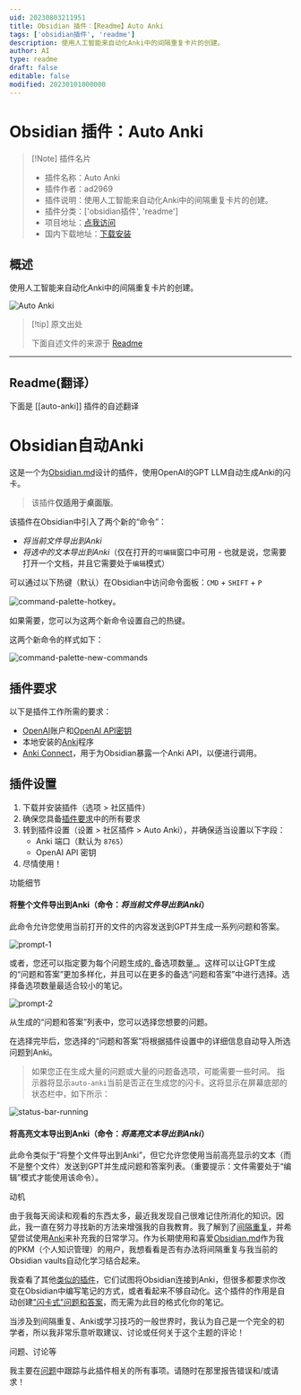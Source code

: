```yaml
---
uid: 20230803211951
title: Obsidian 插件：【Readme】Auto Anki
tags: ['obsidian插件', 'readme']
description: 使用人工智能来自动化Anki中的间隔重复卡片的创建。
author: AI
type: readme
draft: false
editable: false
modified: 20230101000000
---
```


# Obsidian 插件：Auto Anki

> [!Note] 插件名片
> - 插件名称：Auto Anki
> - 插件作者：ad2969
> - 插件说明：使用人工智能来自动化Anki中的间隔重复卡片的创建。
> - 插件分类：['obsidian插件', 'readme']
> - 项目地址：[点我访问](https://github.com/ad2969/obsidian-auto-anki)
> - 国内下载地址：[下载安装](https://pkmer.cn/products/plugin/pluginMarket/?auto-anki)

## 概述

使用人工智能来自动化Anki中的间隔重复卡片的创建。

![Auto Anki](https://cdn.pkmer.cn/covers/auto-anki.png!pkmer)

> [!tip] 原文出处
> 
>下面自述文件的来源于 [Readme](https://ghproxy.net/https://raw.githubusercontent.com/ad2969/obsidian-auto-anki/master/README.md)
> 

---

## Readme(翻译）

下面是 [[auto-anki]] 插件的自述翻译



# Obsidian自动Anki

这是一个为[Obsidian.md](https://obsidian.md/)设计的插件，使用OpenAI的GPT LLM自动生成Anki的闪卡。

> 该插件**仅适用于桌面版**。

该插件在Obsidian中引入了两个新的“命令”：
- _将当前文件导出到Anki_
- _将选中的文本导出到Anki_（仅在打开的`可编辑`窗口中可用 - 也就是说，您需要打开一个文档，并且它需要处于`编辑`模式）

可以通过以下热键（默认）在Obsidian中访问命令面板：`CMD` + `SHIFT` + `P`

![command-palette-hotkey](media/command-palette-hotkey.png)。

如果需要，您可以为这两个新命令设置自己的热键。

这两个新命令的样式如下：

![command-palette-new-commands](media/command-palette-new-commands.png)

## 插件要求

以下是插件工作所需的要求：
- [OpenAI](https://openai.com/)账户和[OpenAI API密钥](https://platform.openai.com/account/api-keys)
- 本地安装的[Anki](https://apps.ankiweb.net/)程序
- [Anki Connect](https://github.com/FooSoft/anki-connect)，用于为Obsidian暴露一个Anki API，以便进行调用。

## 插件设置

1. 下载并安装插件（选项 > 社区插件）
2. 确保您具备[插件要求](#插件要求)中的所有要求
3. 转到插件设置（设置 > 社区插件 > Auto Anki），并确保适当设置以下字段：
    - Anki 端口（默认为 `8765`）
    - OpenAI API 密钥
4. 尽情使用！

功能细节

#### 将整个文件导出到Anki（命令：_将当前文件导出到Anki_）
此命令允许您使用当前打开的文件的内容发送到GPT并生成一系列问题和答案。

![prompt-1](media/prompt-1.png)

或者，您还可以指定要为每个问题生成的_备选项数量_。这样可以让GPT生成的“问题和答案”更加多样化，并且可以在更多的备选“问题和答案”中进行选择。选择备选项数量最适合较小的笔记。

![prompt-2](media/prompt-2.png)

从生成的“问题和答案”列表中，您可以选择您想要的问题。

在选择完毕后，您选择的“问题和答案”将根据插件设置中的详细信息自动导入所选问题到Anki。

> 如果您正在生成大量的问题或大量的问题备选项，可能需要一些时间。
指示器将显示`auto-anki`当前是否正在生成您的闪卡。这将显示在屏幕底部的状态栏中，如下所示：

![status-bar-running](media/status-bar-running.png)

#### 将高亮文本导出到Anki（命令：_将高亮文本导出到Anki_）
此命令类似于“将整个文件导出到Anki”，但它允许您使用当前高亮显示的文本（而不是整个文件）发送到GPT并生成问题和答案列表。（重要提示：文件需要处于“编辑”模式才能使用该命令）。

动机

由于我每天阅读和观看的东西太多，最近我发现自己很难记住所消化的知识。因此，我一直在努力寻找新的方法来增强我的自我教育。我了解到了[间隔重复](https://en.wikipedia.org/wiki/Spaced_repetition)，并希望尝试使用[Anki](https://apps.ankiweb.net/)来补充我的日常学习。作为长期使用和喜爱[Obsidian.md](https://obsidian.md/)作为我的PKM（个人知识管理）的用户，我想看看是否有办法将间隔重复与我当前的Obsidian vaults自动化学习结合起来。

我查看了其他[类似的插件](https://github.com/Pseudonium/Obsidian_to_Anki)，它们试图将Obsidian连接到Anki，但很多都要求你改变在Obsidian中编写笔记的方式，或者看起来不够自动化。这个插件的作用是自动创建["闪卡式"问题和答案](https://en.wikipedia.org/wiki/Leitner_system)，而无需为此目的格式化你的笔记。

当涉及到间隔重复、Anki或学习技巧的一般世界时，我认为自己是一个完全的初学者，所以我非常乐意听取建议、讨论或任何关于这个主题的评论！

问题、讨论等

我主要在[问题](https://github.com/ad2969/obsidian-auto-anki/issues)中跟踪与此插件相关的所有事项。请随时在那里报告错误和/或请求！



